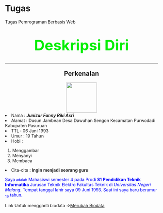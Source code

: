 Tugas
=====

Tugas Pemrograman Berbasis Web
<html>
<head>
<title>Homepage saya</title>
</head>
<body>
<center><h1><font size="30", color=Green, >Deskripsi Diri</font></h1>
<h2><hr>Perkenalan</hr></h2>
<img src="1.jpg", width=100, hight=100>
</center>
<justify>
<li>Nama      : <i><b>Junizar Fanny Riki Asri</b></i></li>
<li>Alamat    : Dusun Jambean Desa Dawuhan Sengon Kecamatan Purwodadi Kabupaten Pasuruan</li>
<li>TTL       : 06 Juni 1993</li>
<li>Umur      : 19 Tahun</li>
<li>Hobi      : </li>
<ol>
<li>Menggambar</li>
<li>Menyanyi</li>
<li>Membaca</li>
</ol>
<li>Cita-cita : <strong>Ingin menjadi seorang guru</strong></li>
</justify>
<p><font color="blue">Saya <small>adalah</small> Mahasiswi semester 4 pada Prodi <strong>S1 Pendidikan Teknik Informatika</strong> Jurusan Teknik Elektro Fakultas Teknik di <em>Universitas Negeri Malang</em>.
Tempat tanggal lahir saya 09 Juni 1993.
Saat ini saya baru berumur <sub>19</sub> tahun.</font>
</p>
<p>
Link Untuk mengganti biodata =><a href="table.html">Merubah Biodata</a>
</p>
</body>
</html> 
